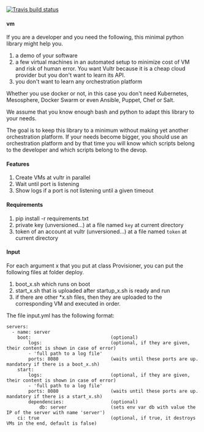 [![Travis build status](https://travis-ci.org/nicosmaris/vm.png?branch=master)](https://travis-ci.org/nicosmaris/vm)

#### vm

If you are a developer and you need the following, this minimal python library might help you.

1. a demo of your software
2. a few virtual machines in an automated setup to minimize cost of VM and risk of human error. You want Vultr because it is a cheap cloud provider but you don't want to learn its API.
3. you don't want to learn any orchestration platform

Whether you use docker or not, in this case you don't need Kubernetes, Mesosphere, Docker Swarm or even Ansible, Puppet, Chef or Salt.

We assume that you know enough bash and python to adapt this library to your needs.

The goal is to keep this library to a minimum without making yet another orchestration platform.
If your needs become bigger, you should use an orchestration platform and by that time you will know which scripts belong to the developer and which scripts belong to the devop.

#### Features

1. Create VMs at vultr in parallel
2. Wait until port is listening
3. Show logs if a port is not listening until a given timeout

#### Requirements

1. pip install -r requirements.txt
2. private key (unversioned...) at a file named `key` at current directory
3. token of an account at vultr (unversioned...) at a file named `token` at current directory

#### Input

For each argument x that you put at class Provisioner, you can put the following files at folder deploy.

1. boot_x.sh which runs on boot
2. start_x.sh that is uploaded after startup_x.sh is ready and run
3. if there are other *x.sh files, then they are uploaded to the corresponding VM and executed in order.

The file input.yml has the following format:

```
servers:
  - name: server
    boot:                             (optional)
        logs:                         (optional, if they are given, their content is shown in case of error)
        - 'full path to a log file'
        ports: 8080                   (waits until these ports are up. mandatory if there is a boot_x.sh)
    start:
        logs:                         (optional, if they are given, their content is shown in case of error)
        - 'full path to a log file'
        ports: 8080                   (waits until these ports are up. mandatory if there is a start_x.sh)
        dependencies:                 (optional)
            db: server                (sets env var db with value the IP of the server with name 'server')
    ci: true                          (optional, if true, it destroys VMs in the end, default is false)
```